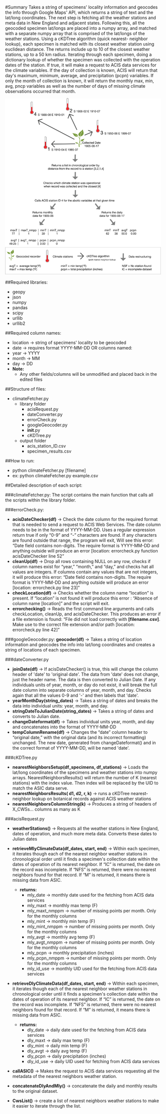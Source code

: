 #Summary
Takes a string of specimens' locality information and geocodes the info through Google Maps' API,
which returns a string of text and the lat/long coordinates. The next step is fetching all the weather
stations and meta data in New England and adjacent states. Following this, all the geocoded
specimen lat/longs are placed into a numpy array, and matched with a separate numpy array that is
comprised of the lat/longs of the weather stations. Using a cKDTree algorithm (quick nearest-
neighbor lookup), each specimen is matched with its closest weather station using euclidean
distance. The returns include up to 10 of the closest weather stations, up to a 50 km radius. Iterating
through each specimen, doing a dictionary lookup of whether the specimen was collected with the
operation dates of the station. If true, it will make a request to ACIS data services for the climate
variables. If the day of collection is known, ACIS will return that day's maximum, minimum, average,
and precipitation (pcpn) variables. If only the month of collection is known, it will return the monthly
max, min, avg, pncp variables as well as the number of days of missing climate observations
occurred that month.

![GitHub Logo](/figure/Weather_methodology.2.png)

##Required libraries:
* geopy
* json
* numpy
* pandas
* scipy
* urllib
* urllib2

##Required column names:
* location → string of specimens' locality to be geocoded
* date → requires format YYYY-MM-DD OR columns named:
* year → YYYY
* month → MM
* day → DD
* **Note:**
  * Any other fields/columns will be unmodified and placed back in the edited files

##Structure of files:

* climateFetcher.py
  * library folder
    * acisRequest.py
    * dateConverter.py
    * errorCheck.py
    * googleGeocoder.py
    * __init__.py
    * cKDTree.py
  * output folder
    * acis_station_ID.csv
    * specimen_results.csv


##How to run:
* python climateFetcher.py [filename]
* ex: python climateFetcher.py example.csv


##Detailed description of each script:

###climateFetcher.py:
The script contains the main function that calls all the scripts within the library folder. 

###errorCheck.py:
* **acisDateChecker(df)** → Check the date column for the required format that is needed to send a request to ACIS Web Services. The date column needs to be in the format of YYYY-MM-DD. Uses a regular expression return true if only “0-9” and “-” characters are found. If any characters are found outside that range, the program will exit, Will see this error: “Date field contains non-digits. The require format is YYYY-MM-DD and anything outside will produce an error [location: errorcheck.py function acisDateChecker line 52”
* **cleanUp(df)** → Drop all rows containing NULL on any row, checks if column names exist for “year,” “month,” and “day,” and checks hat all values are integers. If columns contain any values that are not integers, it will produce this error: “Date field contains non-digits. The require format is YYYY-MM-DD and anything outside will produce an error [location: errorcheck.py line 23]”
* **checkLocation(df)** → Checks whether the column name “location” is present. If “location” is not found it will produce this error : “Absence of column name [location]” and the script will exit.
* **errorchecking()** → Reads the first command line arguments and calls checkLocation, cleanUp, and acisDateChecker. This produces an error if a file extension is found: “File did not load correctly with **[filename.csv]**. Make use to the correct file extension and/or path [location: errorcheck.py line 42]”

###googleGeocoder.py:
**geocoder(df)** → Takes a string of location information and geocodes the info into lat/long coordinates and creates a string of locations of each specimen.

###dateConverter.py
* **joinDate(df)** → If acisDateChecker() is true, this will change the column header of 'date' to 'original date'. The data from 'date' does not change, just the header name. The data is then converted to Julian Date. If any individuals units of year, month, or day do not exist, it will break the full date column into separate columns of year, month, and day. Checks again that all the values 0-9 and '-' and then labels that 'date'. 
* **yearMonthDay(string_dates)** → Takes a string of dates and breaks the data into individual units: year, month, and day.
* **stringDateToJulianDate(string_dates)** →  Takes a string of dates and converts to Julian date.
* **changeDateformat(df)** → Takes individual units year, month, and day and concatenates into the format of YYYY-MM-DD
* **tempColumnRename(df)** → Changes the “date” column header to “original date,” with the original data (and its incorrect formatting) unchanged. The new date, generated from changeDateformat() and in the correct format of YYYY-MM-DD, will be named 'date'.

###cKDTree.py
* **nearestNeighborsSetup(df_specimens, df_stations)** → Loads the lat/long coordinates of the specimens and weather stations into numpy arrays.  NearestNeighborsResults() will return the number of K (nearest stations) with the index value. Then index will be replaced by the UID to match the ASIC data serve.
* **nearestNeighborsResults( d1, d2, r, k)** → runs a cKDTree nearest-neighbor lookup on botanical records against ACIS weather stations 
* **nearestNeighborsColumnString(k)** → Produces a string of headers of X_CWSs... columns as many as K

###acisRequest.py 
* **weatherStations()** → Requests all the weather stations in New England, dates of operation, and much more meta data. Converts these dates to Julian dates  

* **retrieveMlyClimateData(df_dates, start, end)** → Within each specimen, it iterates though each of the nearest neighbor weather stations in chronological order until it finds a specimen's collection date within the dates of operation of its nearest neighbor. If “IC” is returned, the date on the record was incomplete. If “NFS” is returned, there were no nearest neighbors found for that record. If “M” is returned, it means there is missing data from ASIC.

  * **returns:**
    * mly_date → monthly date used for the fetching from ACIS data services
    * mly_maxt → monthly max temp (F)
    * mly_maxt_nmppm → number of missing points per month. Only for the monthly columns
    * mly_mint → monthly min temp (F)
    * mly_mint_nmppm → number of missing points per month. Only for the monthly columns 
    * mly_avgt → monthly avg temp (F)
    * mly_avgt_nmppm → number of missing points per month. Only for the monthly columns
    * mly_pcpn → monthly precipitation (inches)
    * mly_pcpn_nmppm → number of missing points per month. Only for the monthly columns
    * mly_id_use → monthly UID used for the fetching from ACIS data services

* **retrieveDlyClimateData(df_dates, start, end)** → Within each specimen, it iterates though each of the nearest neighbor weather stations in chronological order until it finds a specimen's collection date within the dates of operation of its nearest neighbor. If “IC” is returned, the date on the record was incomplete. If “NFS” is returned, there were no nearest neighbors found for that record. If “M” is returned, it means there is missing data from ASIC.

  * **returns:**
    * dly_date → daily date used for the fetching from ACIS data services
    * dly_maxt → daily max temp (F)
    * dly_mint → daily min temp (F)
    * dly_avgt → daily avg temp (F)
    * dly_pcpn → daily precipitation (inches)
    * dly_id_use → daily UID used for fetching from ACIS data services
* **callASIC()** → Makes the request to ACIS data services requesting all the metadata of the nearest neighbors weather station.
* **concatenateDlyAndMly()** → concatenate the daily and monthly results to the original dataset.
* **CwsList()** → create a list of nearest neighbors weather stations to make it easier to iterate through the list. 


